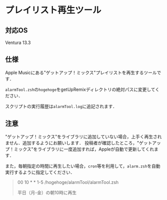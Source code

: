 # プレイリスト再生ツール

## 対応OS

Ventura 13.3

## 仕様

Apple Musicにある"ゲットアップ！ミックス"プレイリストを再生するツールです．

```alarmTool.zsh```の```hogehoge```をgetUpRemixディレクトリの絶対パスに変更してください．

スクリプトの実行履歴は```alarmTool.log```に追記されます．

## 注意

"ゲットアップ！ミックス"をライブラリに追加していない場合，上手く再生されません．追加するようにお願いします．
投稿者が確認したところ，"ゲットアップ！ミックス"をライブラリに一度追加すれば，Appleが自動で更新してくれます．

また，毎朝指定の時間に再生したい場合，```cron```等を利用して，```alarm.zsh```を自動実行するように指定してください．

> 00 10 * * 1-5 /hogehoge/alarmTool/alarmTool.zsh
> 
> 平日（月-金）の朝10時に再生

